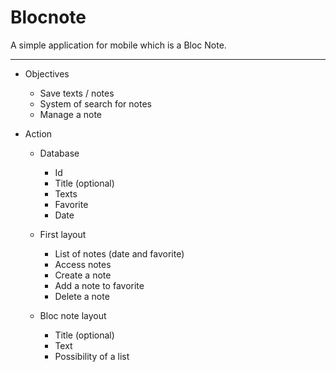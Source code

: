 # Blocnote
A simple application for mobile which is a Bloc Note.

-----------------------------------------------------

- Objectives
  - Save texts / notes
  - System of search for notes
  - Manage a note

- Action
  - Database
    - Id
    - Title (optional)
    - Texts
    - Favorite
    - Date
  
  - First layout
      - List of notes (date and favorite)
      - Access notes
      - Create a note
      - Add a note to favorite
      - Delete a note
      
  - Bloc note layout
      - Title (optional)
      - Text
      - Possibility of a list
